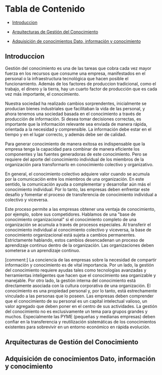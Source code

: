 <!-- START doctoc generated TOC please keep comment here to allow auto update -->
<!-- DON'T EDIT THIS SECTION, INSTEAD RE-RUN doctoc TO UPDATE -->

# Tabla de Contenido

- [Introduccion](##Introduccion)


- [Arquitecturas de Gestión del Conocimiento](##Arquitecturas-de-Gestión-del-Conocimiento)


- [Adquisición de conocimientos Dato, información y conocimiento](##Adquisición-de-conocimientos-Dato,-información-y-conocimiento)

<!-- END doctoc generated TOC please keep comment here to allow auto update -->

## Introduccion

Gestión del conocimiento es una de las tareas que cobra cada vez mayor fuerza en los recursos que consume una empresa, manifestados en el personal o la infraestructura tecnológica que hacen posible el funcionamiento. Además de los factores de produccion tradicional, como el trabajo, el dinero y la tierra, hay un cuarto factor de producción que es cada vez más importante, el conocimiento.

Nuestra sociedad ha realizado cambios sorprendentes, inicialmente se producian bienes industriales que facilitaban la vida de las personal, y ahora tenemos una sociedad basada en el conocimiento a través de producción de información. Si desea tomar decisiones correctas, es importante que la información relevante sea enviada de manera rápida, orientada a la necesidad y comprensible. La información debe estar en el tiempo y en el lugar correcto, y además debe ser de calidad. 

Para generar conocimiento de manera exitosa es indispensable que la empresa tenga la capacidad para combinar de manera eficiente los componentes y las fuentes generadoras de este conocimiento. Pero se requiere del aporte del conocimiento individual de los miembros de la organización para transformarlo en conocimiento colectivo y organizativo.

En general, el conocimiento colectivo adquiere valor cuando se acumula por la comunicación entre los miembros de una organización. En este sentido, la comunicación ayuda a complementar y desarrollar aún más el conocimiento individual. Por lo tanto, las empresas deben enfrentar este desafío y fomentar el proceso de transferencia de conocimiento individual a colectivo y viceversa.

Este proceso permite a las empresas obtener una ventaja de conocimiento, por ejemplo, sobre sus competidores. Hablamos de una "base de conocimiento organizacional" si el conocimiento completo de una organización se acumula a través de procesos especiales. Al transferir el conocimiento individual al conocimiento colectivo y viceversa, la base de conocimiento organizacional está sujeta a cambios permanentes. Estrictamente hablando, estos cambios desencadenan un proceso de aprendizaje continuo dentro de la organización. Las organizaciones deben someterse a un aprendizaje continuo.

[comment:] La conciencia de las empresas sobre la necesidad de compartir información y conocimiento es de vital importancia. Por un lado, la gestión del conocimiento requiere ayudas tales como tecnologías avanzadas y herramientas inteligentes que hacen que el conocimiento sea organizable y manejable. Por otro lado, la gestión interna del conocimiento está directamente asociada con la cultura corporativa de una organización. El conocimiento es una propiedad personal y, por lo tanto, está estrechamente vinculado a las personas que lo poseen. Las empresas deben comprender que el conocimiento de su personal es un capital intelectual valioso, un valor agregado que deben poner en el centro de sus actividades. La gestión del conocimiento no es exclusivamente un tema para grupos grandes y muchos. Especialmente las PYME (pequeñas y medianas empresas) deben confiar en la transferencia y reutilización sistemáticas de los conocimientos existentes para sobrevivir en un entorno económico en rápida evolución.

## Arquitecturas de Gestión del Conocimiento

## Adquisición de conocimientos Dato, información y conocimiento

